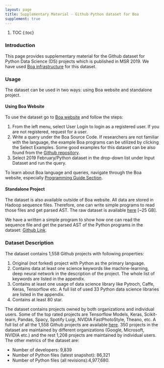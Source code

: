 ```yaml
---
layout: page
title: Supplementary Material - Github Python dataset for Boa
supplement: true
---
```


1. TOC
{:toc}

### Introduction
This page provides supplementary material for the Github dataset for Python Data
Science (DS) projects which is published in MSR 2019. We have used
<a href="http://boa.cs.iastate.edu">Boa infrastructure</a> for this dataset.

### Usage
The dataset can be used in two ways: using Boa website and standalone project.

#### Using Boa Website
To use the dataset go to <a href="http://boa.cs.iastate.edu">Boa website</a> and
follow the steps:

<ol>
<li>From the left menu, select User Login to login as a registered user. If you
are not registered, request for a user.</li>
<li>Write a query under the Boa Source Code. If researchers are not familiar
with the language, the example Boa programs can be utilized by clicking the
Select Examples. Some good examples for this dataset can be also found from the
<a href="https://github.com/sumonbis/MSR19-DataShowcase">Github repository</a>.</li>
<li>Select 2019 February/Python dataset in the drop-down list under Input
Dataset and run the query.</li>
</ol>

To learn about Boa language and queries, navigate through the Boa website,
especially <a href="http://boa.cs.iastate.edu/docs/index.php">Programming Guide Section</a>.

#### Standalone Project
The dataset is also available outside of Boa website. All data are stored
in Hadoop sequence files. Therefore, one can write simple programs to read those
files and get parsed AST. The raw dataset is available
<a href="">here</a> [~25 GB].

We have a written a simple program to show how one can read the sequence file
and get the parsed AST of the Python programs in the dataset:
<a href="https://github.com/sumonbis/ReadPythonDataset">Github Link</a>.

### Dataset Description
The dataset contains 1,558 Github projects with following properties:
<ol>
<li>Original (not forked) project with Python as the primary language.</li>
<li>Contains data at least one science keywords like machine-learning, deep
neural network in the description of the project. The whole list of keywords are
listed in the appendix.</li>
<li>Contains at least one usage of data science library like Pytroch, Caffe,
Keras, Tensorflow etc. A full list of used 33 Python data science libraries are
listed in the appendix.</li>
<li>Contains at least 80 star.</li>
</ol>

The dataset contains projects owned by both organizations and individual users.
Some of the top rated projects are Tensorflow Models, Keras, Scikit-learn,
Pandas, Spacy, Spotify Luigi, NVIDIA FastPhotoStyle, Theano, etc. A full list of
all the 1,558 Github projects are available
<a href="https://github.com/sumonbis/MSR19-DataShowcase/blob/master/info.txt">here</a>.
350 projects in the dataset are maintained by different organizations (Google,
Microsoft, NVIDIA etc.) and the rest 1,208 projects are maintained by individual
users. The other metrics of the dataset are:

<ul>
<li>Number of developers: 9,839</li>
<li>Number of Python files (latest snapshot): 86,321</li>
<li>Number of Python files (all revisions):4,977,680.</li>
</ul>
